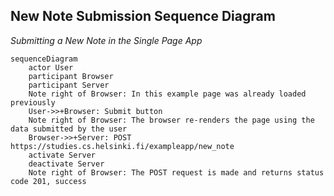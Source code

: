## New Note Submission Sequence Diagram
*Submitting a New Note in the Single Page App*
```mermaid
sequenceDiagram
    actor User
    participant Browser
    participant Server
    Note right of Browser: In this example page was already loaded previously
    User->>+Browser: Submit button
    Note right of Browser: The browser re-renders the page using the data submitted by the user
    Browser->>+Server: POST https://studies.cs.helsinki.fi/exampleapp/new_note
    activate Server 
    deactivate Server
    Note right of Browser: The POST request is made and returns status code 201, success
```
##